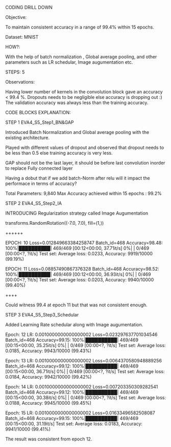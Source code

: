 CODING DRILL DOWN

Objective:

To maintain consistent accuracy in a range of 99.4% within 15 epochs.

Dataset:
MNIST

HOW?:

With the help of batch normalization , Global average pooling, and other parameters such as LR schedular, Image augumentation etc.

STEPS: 5

Observations:

Having lower number of kernels in the convolution block gave an accuracy < 99.4 %.
Dropouts needs to be negligible else accuracy is dropping out :)
The validation accuracy was always less than the training accuracy.

CODE BLOCKS EXPLANATION:

STEP 1 EVA4_S5_Step1_BN&GAP

Introduced Batch Normalization and Global average pooling with the existing architecture.

Played with different values of dropout and observed that dropout needs to be less than 0.5 else training accuracy is very less.

GAP should not be the last layer, it should be before last convolution inorder to replace Fully connected layer

Having a dobut that if we add batch-Norm after relu will it impact the performace in terms of accuracy?

Total Parameters: 9,840
Max Accuracy achieved within 15 epochs : 99.2%

STEP 2 EVA4_S5_Step2_IA

INTRODUCING Regularization strategy called Image Augumentation

transforms.RandomRotation((-7.0, 7.0), fill=(1,))

++++++

EPOCH: 10
Loss=0.012849663384258747 Batch_id=468 Accuracy=98.48: 100%|██████████| 469/469 [00:12<00:00, 37.71it/s]
  0%|          | 0/469 [00:00<?, ?it/s]
Test set: Average loss: 0.0233, Accuracy: 9919/10000 (99.19%)

EPOCH: 11
Loss=0.08857490867376328 Batch_id=468 Accuracy=98.52: 100%|██████████| 469/469 [00:12<00:00, 36.93it/s]
  0%|          | 0/469 [00:00<?, ?it/s]
Test set: Average loss: 0.0203, Accuracy: 9940/10000 (99.40%)

++++

Could witness 99.4 at epoch 11 but that was not consistent enough.

STEP 3 EVA4_S5_Step3_Schedular

Added Learning Rate schedular along with Image augumentation.

Epoch: 12 LR: 0.0010000000000000002
Loss=0.023297637701034546 Batch_id=468 Accuracy=99.15: 100%|██████████| 469/469 [00:15<00:00, 35.25it/s]
  0%|          | 0/469 [00:00<?, ?it/s]
Test set: Average loss: 0.0185, Accuracy: 9943/10000 (99.43%)

Epoch: 13 LR: 0.0010000000000000002
Loss=0.0064370580948889256 Batch_id=468 Accuracy=99.12: 100%|██████████| 469/469 [00:15<00:00, 36.71it/s]
  0%|          | 0/469 [00:00<?, ?it/s]
Test set: Average loss: 0.0184, Accuracy: 9942/10000 (99.42%)

Epoch: 14 LR: 0.0010000000000000002
Loss=0.007203350309282541 Batch_id=468 Accuracy=99.12: 100%|██████████| 469/469 [00:15<00:00, 30.38it/s]
  0%|          | 0/469 [00:00<?, ?it/s]
Test set: Average loss: 0.0188, Accuracy: 9945/10000 (99.45%)

Epoch: 15 LR: 0.0010000000000000002
Loss=0.01633496582508087 Batch_id=468 Accuracy=99.15: 100%|██████████| 469/469 [00:15<00:00, 31.19it/s]
Test set: Average loss: 0.0183, Accuracy: 9941/10000 (99.41%)

The result was consistent from epoch 12.



